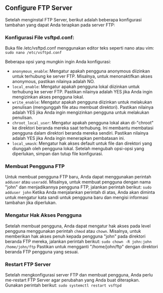 ## Configure FTP Server

Setelah menginstal FTP Server, berikut adalah beberapa konfigurasi tambahan yang dapat Anda terapkan pada server FTP:

### Konfigurasi File vsftpd.conf:
Buka file /etc/vsftpd.conf menggunakan editor teks seperti nano atau vim:
`sudo nano /etc/vsftpd.conf`

Beberapa opsi yang mungkin ingin Anda konfigurasi:
- `anonymous_enable`: Mengatur apakah pengguna anonymous diizinkan untuk terhubung ke server FTP. Misalnya, untuk menonaktifkan akses anonymous, pastikan nilainya adalah NO.
- `local_enable`: Mengatur apakah pengguna lokal diizinkan untuk terhubung ke server FTP. Pastikan nilainya adalah YES jika Anda ingin mengizinkan akses pengguna lokal.
- `write_enable`: Mengatur apakah pengguna diizinkan untuk melakukan penulisan (mengunggah file atau membuat direktori). Pastikan nilainya adalah YES jika Anda ingin mengizinkan pengguna untuk melakukan penulisan.
- `chroot_local_user`: Mengatur apakah pengguna lokal akan di-"chroot" ke direktori beranda mereka saat terhubung. Ini membantu membatasi pengguna dalam direktori beranda mereka sendiri. Pastikan nilainya adalah YES jika Anda ingin menerapkan pembatasan ini.
- `local_umask`: Mengatur hak akses default untuk file dan direktori yang diunggah oleh pengguna lokal.
Setelah mengubah opsi-opsi yang diperlukan, simpan dan tutup file konfigurasi.

### Membuat Pengguna FTP
Untuk membuat pengguna FTP baru, Anda dapat menggunakan perintah `adduser` atau `useradd`. Misalnya, untuk membuat pengguna dengan nama "john" dan menjadikannya pengguna FTP, jalankan perintah berikut:
`sudo adduser john`
Ketika Anda menjalankan perintah di atas, Anda akan diminta untuk mengatur kata sandi untuk pengguna baru dan mengisi informasi tambahan jika diperlukan.

### Mengatur Hak Akses Pengguna
Setelah membuat pengguna, Anda dapat mengatur hak akses pada level pengguna menggunakan perintah `chmod` atau `chown`. Misalnya, untuk memberikan hak akses penuh kepada pengguna "john" pada direktori beranda FTP mereka, jalankan perintah berikut:
`sudo chown -R john:john /home/john/ftp`
Pastikan untuk mengganti "/home/john/ftp" dengan direktori beranda FTP pengguna yang sesuai.

### Restart FTP Server
Setelah mengkonfigurasi server FTP dan membuat pengguna, Anda perlu me-restart FTP Server agar perubahan yang Anda buat diterapkan. Gunakan perintah berikut:
`sudo systemctl restart vsftpd`